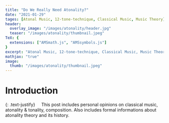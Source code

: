 ```yaml
---
title: "Do We Really Need Atonality?"
date: "2021-01-29"
tages: [Atonal Music, 12-tone-technique, Classical Music, Music Theory]
header:
  overlay_image: "/images/atonality/header.jpg"
  teaser: "/images/atonality/thumbnail.jpeg"
TeX: {
  extensions: ["AMSmath.js", "AMSsymbols.js"]
}
excerpt: "Atonal Music, 12-tone-technique, Classical Music, Music Theory"
mathjax: "true"
image:
  thumb: "/images/atonality/thumbnail.jpeg"
---
```


# Introduction

{: .text-justify}
&nbsp; &nbsp; This post includes personal opinions on classical music, atonality & tonality, composition. Also includes formal informations about atonality theory and its history.


